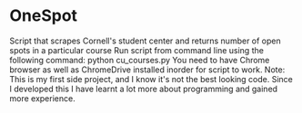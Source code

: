 # OneSpot
Script that scrapes Cornell's student center and returns number of open spots in a particular course
Run script from command line using the following command: python cu_courses.py
You need to have Chrome browser as well as ChromeDrive installed inorder for script to work. 
Note: This is my first side project, and I know it's not the best looking code. Since I developed this I have learnt a lot more about programming and gained more experience.
